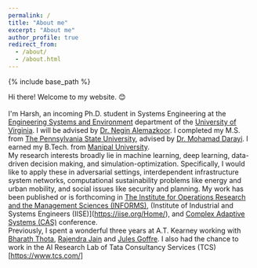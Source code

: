 ```yaml
---
permalink: /
title: "About me"
excerpt: "About me"
author_profile: true
redirect_from: 
  - /about/
  - /about.html
---
```


{% include base_path %}

Hi there! Welcome to my website. 😊 <br>
<br>I'm Harsh, an incoming Ph.D. student in Systems Engineering at the [Engineering Systems and Environment](https://engineering.virginia.edu/departments/engineering-systems-and-environment) department of the [University of Virginia]( https://engineering.virginia.edu/). I will be advised by [Dr. Negin Alemazkoor]( https://engineering.virginia.edu/faculty/negin-alemazkoor). I completed my M.S. from [The Pennsylvania State University](https://www.psu.edu/), advised by [Dr. Mohamad Darayi]( https://greatvalley.psu.edu/person/mohamad-darayi). I earned my B.Tech. from [Manipal University]( https://manipal.edu/mit.html).
<br>My research interests broadly lie in machine learning, deep learning, data-driven decision making, and simulation-optimization. Specifically, I would like to apply these in adversarial settings, interdependent infrastructure system networks, computational sustainability problems like energy and urban mobility, and social issues like security and planning. My work has been published or is forthcoming in [The Institute for Operations Research and the Management Sciences (INFORMS)]( https://www.informs.org/), (Institute of Industrial and Systems Engineers (IISE)](https://iise.org/Home/), and [Complex Adaptive Systems (CAS)](https://complexsystems.mst.edu/) conference.
<br>Previously, I spent a wonderful three years at A.T. Kearney working with [Bharath Thota](https://www.linkedin.com/in/bharaththota), [Rajendra Jain](https://in.linkedin.com/in/rajendra-jain-ba668817) and [Jules Goffre](https://www.kearney.com/jules-a-goffre). I also had the chance to work in the AI Research Lab of Tata Consultancy Services (TCS)[https://www.tcs.com/]
